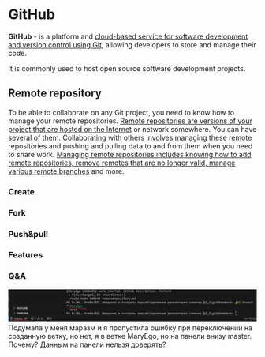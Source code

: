 # GitHub

**GitHub** - is a platform and <u>cloud-based service for software development and version control using Git</u>, allowing developers to store and manage their code.

It is commonly used to host open source software development projects.

## Remote repository

To be able to collaborate on any Git project, you need to know how to manage your remote repositories. <u>Remote repositories are versions of your project that are hosted on the Internet</u> or network somewhere. You can have several of them.  Collaborating with others involves managing these remote repositories and pushing and pulling data to and from them when you need to share work. <u>Managing remote repositories includes knowing how to add remote repositories, remove remotes that are no longer valid, manage various remote branches</u> and more.

### Create

### Fork

### Push&pull

### Features

### Q&A
![branch](branch.png)
Подумала у меня маразм и я пропустила ошибку при переключении на созданную ветку, но нет, я в ветке MaryEgo, но на панели внизу master. Почему? Данным на панели нельзя  доверять?